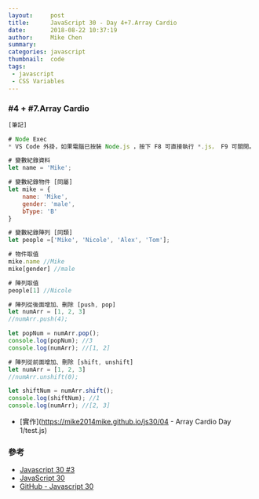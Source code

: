```yaml
---
layout:     post
title:      JavaScript 30 - Day 4+7.Array Cardio
date:       2018-08-22 10:37:19
author:     Mike Chen
summary:    
categories: javascript
thumbnail:  code
tags:
 - javascript
 - CSS Variables
---
```



### #4 + #7.Array Cardio

```js
[筆記]

# Node Exec
* VS Code 外掛，如果電腦已按裝 Node.js ，按下 F8 可直接執行 *.js， F9 可關閉。

# 變數紀錄資料
let name = 'Mike';

# 變數紀錄物件 [同屬]
let mike = {
    name: 'Mike',
    gender: 'male',
    bType: 'B'
}

# 變數紀錄陣列 [同類]
let people =['Mike', 'Nicole', 'Alex', 'Tom'];

# 物件取值
mike.name //Mike
mike[gender] //male

# 陣列取值
people[1] //Nicole

# 陣列從後面增加、刪除 [push, pop]
let numArr = [1, 2, 3]
//numArr.push(4);

let popNum = numArr.pop();
console.log(popNum); //3
console.log(numArr); //[1, 2]

# 陣列從前面增加、刪除 [shift, unshift]
let numArr = [1, 2, 3]
//numArr.unshift(0);

let shiftNum = numArr.shift();
console.log(shiftNum); //1
console.log(numArr); //[2, 3]
```

* [實作](https://mike2014mike.github.io/js30/04 - Array Cardio Day 1/test.js)



### 參考
* [Javascript 30 #3](https://www.youtube.com/watch?v=T-6LN1iQd1U)
* [JavaScript 30](https://javascript30.com/)
* [GitHub - Javascript 30](https://github.com/wesbos/JavaScript30)